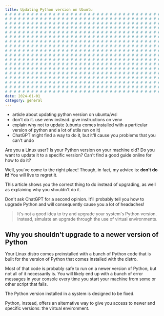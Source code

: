 ```yaml
---
title: Updating Python version on Ubuntu
# # # # # # # # # # # # # # # # # # # # # # # # # # # # # # # # # # # # # # # #
# # # # # # # # # # # # # # # # # # # # # # # # # # # # # # # # # # # # # # # #
# # # # # # # # # # # # # # # # # # # # # # # # # # # # # # # # # # # # # # # #
# # # # # # # # # # # # # # # # # # # # # # # # # # # # # # # # # # # # # # # #
# # # # # # # # # # # # # # # # # # # # # # # # # # # # # # # # # # # # # # # #
# # # # # # # # # # # # # # # # # # # # # # # # # # # # # # # # # # # # # # # #
# # # # # # # # # # # # # # # # # # # # # # # # # # # # # # # # # # # # # # # #
# # # # # # # # # # # # # # # # # # # # # # # # # # # # # # # # # # # # # # # #
# # # # # # # # # # # # # # # # # # # # # # # # # # # # # # # # # # # # # # # #
# # # # # # # # # # # # # # # # # # # # # # # # # # # # # # # # # # # # # # # #
# # # # # # # # # # # # # # # # # # # # # # # # # # # # # # # # # # # # # # # #
# # # # # # # # # # # # # # # # # # # # # # # # # # # # # # # # # # # # # # # #
# # # # # # # # # # # # # # # # # # # # # # # # # # # # # # # # # # # # # # # #
# # # # # # # # # # # # # # # # # # # # # # # # # # # # # # # # # # # # # # # #
# # # # # # # # # # # # # # # # # # # # # # # # # # # # # # # # # # # # # # # #
# # # # # # # # # # # # # # # # # # # # # # # # # # # # # # # # # # # # # # # #
# # # # # # # # # # # # # # # # # # # # # # # # # # # # # # # # # # # # # # # #
# # # # # # # # # # # # # # # # # # # # # # # # # # # # # # # # # # # # # # # #
date: 2024-01-01
category: general
---
```


- article about updating python version on ubuntu/wsl
- don't do it. use venv instead. give instructions on venv
- explain why not to update (ubuntu comes installed with a particular version of python and a lot of utils run on it)
- ChatGPT might find a way to do it, but it'll cause you problems that you can't undo

Are you a Linux user? Is your Python version on your machine old? Do you want to update it to a specific version? Can't find a good guide online for how to do it?

Well, you've come to the right place! Though, in fact, my advice is: **don't do it!** You will live to regret it.

This article shows you the correct thing to do instead of upgrading, as well as explaining why you shouldn't do it.

Don't ask ChatGPT for a second opinion. It'll probably tell you how to upgrade Python and will consequently cause you a lot of headaches!

> It's not a good idea to try and upgrade your system's Python version. Instead, simulate an upgrade through the use of virtual environments.

## Why you shouldn't upgrade to a newer version of Python

Your Linux distro comes preinstalled with a bunch of Python code that is built for the version of Python that comes installed with the distro.

Most of that code is probably safe to run on a newer version of Python, but not all of it necessarily is. You will likely end up with a bunch of error messages in your console every time you start your machine from some or other script that fails.

The Python version installed in a system is designed to be fixed.

Python, instead, offers an alternative way to give you access to newer and specific versions: the virtual environment.

